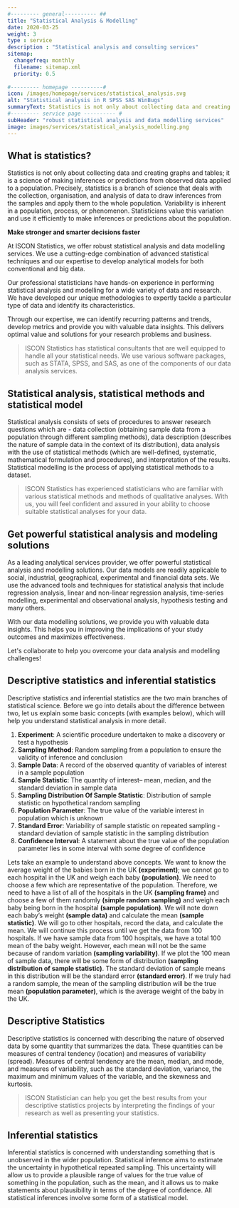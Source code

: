```yaml
---
#--------- general---------- ##
title: "Statistical Analysis & Modelling"
date: 2020-03-25
weight: 3
type : service
description : "Statistical analysis and consulting services"
sitemap:
  changefreq: monthly
  filename: sitemap.xml
  priority: 0.5
  
#--------- homepage ----------#
icon: /images/homepage/services/statistical_analysis.svg
alt: "Statistical analysis in R SPSS SAS WinBugs"
summaryText: Statistics is not only about collecting data and creating graphs and tables; it is a science of making inferences or predictions from observed data applied to a population.
#--------- service page ---------- #
subHeader: "robust statistical analysis and data modelling services"
image: images/services/statistical_analysis_modelling.png
---
```


## What is statistics?

Statistics is not only about collecting data and creating graphs and tables; it is a science of making inferences or predictions from observed data applied to a population. Precisely, statistics is a branch of science that deals with the collection, organisation, and analysis of data to draw inferences from the samples and apply them to the whole population. Variability is inherent in a population, process, or phenomenon. Statisticians value this variation and use it efficiently to make inferences or predictions about the population. 

**Make stronger and smarter decisions faster**

At ISCON Statistics, we offer robust statistical analysis and data modelling services. We use a cutting-edge combination of advanced statistical techniques and our expertise to develop analytical models for both conventional and big data.

Our professional statisticians have hands-on experience in performing statistical analysis and modelling for a wide variety of data and research. We have developed our unique methodologies to expertly tackle a particular type of data and identify its characteristics.

Through our expertise, we can identify recurring patterns and trends, develop metrics and provide you with valuable data insights. This delivers optimal value and solutions for your research problems and business. 

> ISCON Statistics has statistical consultants that are well equipped to handle all your statistical needs. We use various software packages, such as STATA, SPSS, and SAS, as one of the components of our data analysis services.

## Statistical analysis, statistical methods and statistical model  

Statistical analysis consists of sets of procedures to answer research questions which are - data collection (obtaining sample data from a population through different sampling methods), data description (describes the nature of sample data in the context of its distribution), data analysis with the use of statistical methods (which are well-defined, systematic, mathematical formulation and procedures), and interpretation of the results. Statistical modelling is the process of applying statistical methods to a dataset. 

> ISCON Statistics has experienced statisticians who are familiar with various statistical methods and methods of qualitative analyses. With us, you will feel confident and assured in your ability to choose suitable statistical analyses for your data.

## Get powerful statistical analysis and modeling solutions

As a leading analytical services provider, we offer powerful statistical analysis and modelling solutions. Our data models are readily applicable to social, industrial, geographical, experimental and financial data sets. We use the advanced tools and techniques for statistical analysis that include regression analysis, linear and non-linear regression analysis, time-series modelling, experimental and observational analysis, hypothesis testing and many others.

With our data modelling solutions, we provide you with valuable data insights. This helps you in improving the implications of your study outcomes and maximizes effectiveness.

Let's collaborate to help you overcome your data analysis and modelling challenges! 


## Descriptive statistics and inferential statistics

Descriptive statistics and inferential statistics are the two main branches of statistical science. Before we go into details about the difference between two, let us explain some basic concepts (with examples below), which will help you understand statistical analysis in more detail.

1.	**Experiment**: A scientific procedure undertaken to make a discovery or test a hypothesis
2.	**Sampling Method**: Random sampling from a population to ensure the validity of inference and conclusion
3.	**Sample Data**: A record of the observed quantity of variables of interest in a  sample population
4.	**Sample Statistic**: The quantity of interest– mean, median, and the standard deviation in sample data
5.	**Sampling Distribution Of Sample Statistic**: Distribution of sample statistic on hypothetical random sampling 
6.	**Population Parameter**: The true value of the variable interest in population which is unknown
7.	**Standard Error**: Variability of sample statistic on repeated sampling - standard deviation of sample statistic in the sampling distribution
8.	**Confidence Interval**: A statement about the true value of the population parameter lies in some interval with some degree of confidence

Lets take an example to understand above concepts. We want to know the average weight of the babies born in the UK **(experiment)**; we cannot go to each hospital in the UK and weigh each baby **(population)**. We need to choose a few which are representative of the population. Therefore, we need to have a list of all of the hospitals in the UK **(sampling frame)** and choose a few of them randomly **(simple random sampling)** and weigh each baby being born in the hospital **(sample population)**. We will note down each baby’s weight **(sample data)** and calculate the mean **(sample statistic)**. We will go to other hospitals, record the data, and calculate the mean. We will continue this process until we get the data from 100 hospitals. If we have sample data from 100 hospitals, we have a total 100 mean of the baby weight. However, each mean will not be the same because of random variation **(sampling variability)**. If we plot the 100 mean of sample data, there will be some form of distribution **(sampling distribution of sample statistic)**. The standard deviation of sample means in this distribution will be the standard error **(standard error)**. If we truly had a random sample, the mean of the sampling distribution will be the true mean **(population parameter)**, which is the average weight of the baby in the UK.
 
## Descriptive Statistics

Descriptive statistics is concerned with describing the nature of observed data by some quantity that summarizes the data. These quantities can be measures of central tendency (location) and measures of variability (spread). Measures of central tendency are the mean, median, and mode, and measures of variability, such as the standard deviation, variance, the maximum and minimum values of the variable, and the skewness and kurtosis. 

> ISCON Statistician can help you get the best results from your descriptive statistics projects by interpreting the findings of your research as well as presenting your statistics.

## Inferential statistics

Inferential statistics is concerned with understanding something that is unobserved in the wider population. Statistical inference aims to estimate the uncertainty in hypothetical repeated sampling. This uncertainty will allow us to provide a plausible range of values for the true value of something in the population, such as the mean, and it allows us to make statements about plausibility in terms of the degree of confidence. All statistical inferences involve some form of a statistical model.
